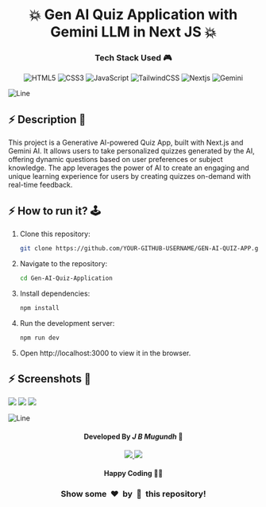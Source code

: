 <h1 align='center'><b>💥 Gen AI Quiz Application with Gemini LLM in Next JS 💥</b></h1>

<!-- -------------------------------------------------------------------------------------------------------------- -->

<h3 align='center'>Tech Stack Used 🎮</h3>
<!-- enlist all the technologies used to create this project from them (Remove comment using 'ctrl+z' or 'command+z') -->

<div align='center'>

![HTML5](https://img.shields.io/badge/html5-%23E34F26.svg?style=for-the-badge&logo=tailwind&logoColor=white)
![CSS3](https://img.shields.io/badge/css3-%231572B6.svg?style=for-the-badge&logo=css3&logoColor=white)
![JavaScript](https://img.shields.io/badge/javascript-%23323330.svg?style=for-the-badge&logo=javascript&logoColor=%23F7DF1E)
![TailwindCSS](https://img.shields.io/badge/tailwindcss-%2338B2AC.svg?style=for-the-badge&logo=tailwind-css&logoColor=white)
![Nextjs](https://img.shields.io/badge/Nextjs-%2320232a.svg?style=for-the-badge&logo=nextjs&logoColor=%2361DAFB)
![Gemini](https://img.shields.io/badge/gemini-a08021?style=for-the-badge&logo=gemini&logoColor=%2361DAFB)

</div>


![Line](https://github.com/Avdhesh-Varshney/WebMasterLog/assets/114330097/4b78510f-a941-45f8-a9d5-80ed0705e847)

<!-- -------------------------------------------------------------------------------------------------------------- -->

## :zap: Description 📃

<div>
  <p>This project is a Generative AI-powered Quiz App, built with Next.js and Gemini AI. It allows users to take personalized quizzes generated by the AI, offering dynamic questions based on user preferences or subject knowledge. The app leverages the power of AI to create an engaging and unique learning experience for users by creating quizzes on-demand with real-time feedback.</p>
</div>


<!-- -------------------------------------------------------------------------------------------------------------- -->

## :zap: How to run it? 🕹️

1. Clone this repository:
   ```bash
   git clone https://github.com/YOUR-GITHUB-USERNAME/GEN-AI-QUIZ-APP.git
   ```

2. Navigate to the repository:
   ```bash 
   cd Gen-AI-Quiz-Application
   ```

3. Install dependencies:
    ```bash
    npm install
    ```
4. Run the development server:
   ```bash
   npm run dev
    ```

5. Open http://localhost:3000 to view it in the browser.    


<!-- -------------------------------------------------------------------------------------------------------------- -->

## :zap: Screenshots 📸

![](https://github.com/user-attachments/assets/7a6208da-ac94-436a-9e0b-ea22e1935198)
![](https://github.com/user-attachments/assets/112bd38b-0c04-46ca-9411-98e955b81401)
![](https://github.com/user-attachments/assets/2b714796-1dbc-4ed9-b65e-6bea45456a29)


![Line](https://github.com/Avdhesh-Varshney/WebMasterLog/assets/114330097/4b78510f-a941-45f8-a9d5-80ed0705e847)

<!-- -------------------------------------------------------------------------------------------------------------- -->

<h4 align='center'>Developed By <b><i>J B Mugundh</i></b> 👦</h4>
<p align='center'>
  <a href='https://www.linkedin.com/in/mugundhjb/'>
    <img src='https://img.shields.io/badge/linkedin-%230077B5.svg?style=for-the-badge&logo=linkedin&logoColor=white' />
  </a>
  <a href='https://github.com/J-B-Mugundh'>
    <img src='https://img.shields.io/badge/github-%23121011.svg?style=for-the-badge&logo=github&logoColor=white' />
  </a>
</p>

<h4 align='center'>Happy Coding 🧑‍💻</h4>

<h3 align="center">Show some &nbsp;❤️&nbsp; by &nbsp;🌟&nbsp; this repository!</h3>
